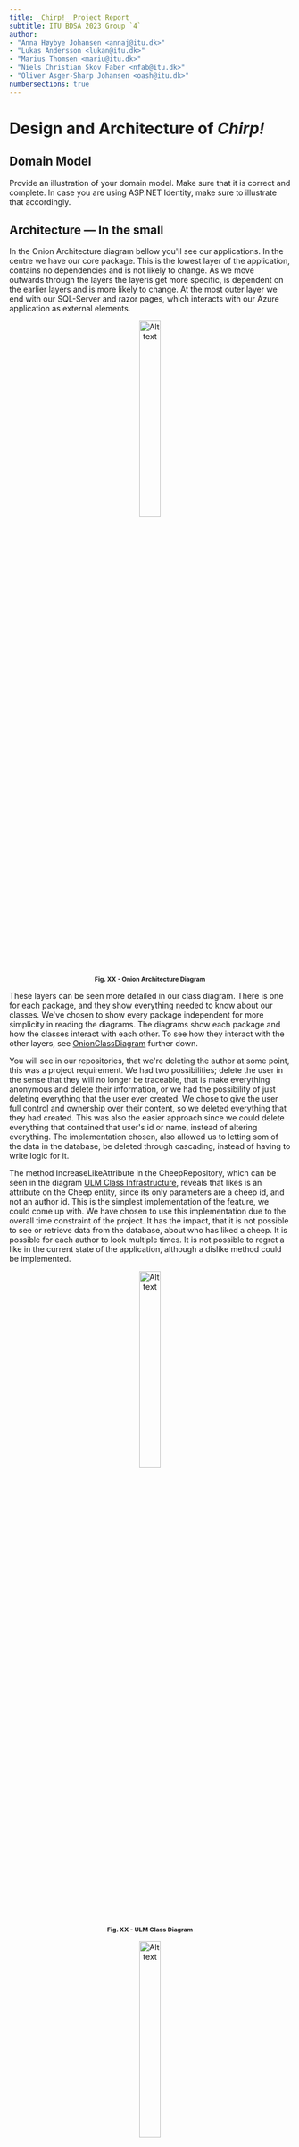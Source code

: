 ```yaml
---
title: _Chirp!_ Project Report
subtitle: ITU BDSA 2023 Group `4`
author:
- "Anna Høybye Johansen <annaj@itu.dk>"
- "Lukas Andersson <lukan@itu.dk>"
- "Marius Thomsen <mariu@itu.dk>"
- "Niels Christian Skov Faber <nfab@itu.dk>"
- "Oliver Asger-Sharp Johansen <oash@itu.dk>"
numbersections: true
---
```


# Design and Architecture of _Chirp!_

## Domain Model
Provide an illustration of your domain model. Make sure that it is correct and complete. In case you are using ASP.NET Identity, make sure to illustrate that accordingly.
<!-- ![Illustration of the _Chirp!_ data model as UML class diagram.](Images/domain_model.png) -->

## Architecture — In the small
In the Onion Architecture diagram bellow you'll see our applications. In the centre we have our core package. This is the lowest layer of the application, contains no dependencies and is not likely to change. As we move outwards through the layers the layeris get more specific, is dependent on the earlier layers and is more likely to change. 
At the most outer layer we end with our SQL-Server and razor pages, which interacts with our Azure application as external elements. 
<br>

<figure align = "center">
    <img title="Onion Architecture Diagram" id="OnionArchitectureDiagram" style="width:30%" alt="Alt text" src="Images\OnionArchitectureDiagram.png">
    <figcaption style="font-size:11px" ><b>Fig. XX - Onion Architecture Diagram</b></figcaption>
</figure>


These layers can be seen more detailed in our class diagram. There is one for each package, and they show everything needed to know about our classes. We've chosen to show every package independent for more simplicity in reading the diagrams. The diagrams show each package and how the classes interact with each other. To see how they interact with the other layers, see [OnionClassDiagram](#OnionClassDiagram) further down.

You will see in our repositories, that we're deleting the author at some point, this was a project requirement. We had two possibilities; delete the user in the sense that they will no longer be traceable, that is make everything anonymous and delete their information, or we had the possibility of just deleting everything that the user ever created.  We chose to give the user full control and ownership over their content, so we deleted everything that they had created. 
This was also the easier approach since we could delete everything that contained that user's id or name, instead of altering everything.
The implementation chosen, also allowed us to letting som of the data in the database, be deleted through cascading, instead of having to write logic for it.

The method IncreaseLikeAttribute in the CheepRepository, which can be seen in the diagram [ULM Class Infrastructure](#ULMClassInfrastructure), reveals that likes is an attribute on the Cheep entity, since its only parameters are a cheep id, and not an author id. This is the simplest implementation of the feature, we could come up with. We have chosen to use this implementation due to the overall time constraint of the project. It has the impact, that it is not possible to see or retrieve data from the database, about who has liked a cheep. It is possible for each author to look multiple times. It is not possible to regret a like in the current state of the application, although a dislike method could be implemented.
<br>

<figure align = "center">
    <img title="ULM Class Diagram" style="width:30%" alt="Alt text" src="Images/PackageCoreUMLDiagram.png">
    <figcaption style="  font-size:11px"><b>Fig. XX - ULM Class Diagram</b></figcaption>
</figure>

<figure align = "center">
    <img title="ULMClassInfrastructure" style="width:30%" alt="Alt text" src="Images/PackageInfrastructureUMLDiagram.png">
    <figcaption style="  font-size:11px"><b>Fig. XX - ULM Package Diagram of the Chirp.Infrastructure</b></figcaption>
</figure>

<figure align = "center">
    <img title="ULM Class Razor" style="width:30%" alt="Alt text" src="Images/PackageRazorUMLDiagrams.png">
    <figcaption style="  font-size:11px"><b>Fig. XX - ULM Package Diagram of the Chirp.Razor </b></figcaption>
</figure>

<figure align = "center">
    <img title="ULM Class Pages" style="width:30%" alt="Alt text" src="Images/PackagePagesUMLDiagram.png">
    <figcaption style="  font-size:11px"><b>Fig. XX - ULM Package Diagram of the Chirp.Razor/Pages </b></figcaption>
</figure>

The Onion Architecture (otherwise known as Clean Architecture), is great for having low coupling and high cohesion. When looking at the UML in the more specified onion diagram bellow, there is no unnecessary communication between scripts. Having low coupling making the readability and maintainability of the program better, since there are less dependencies to take into account, even though some of the repositories contain a fair amount of methods. When moving outward you'll see the packages only use entities further in or in the same layer.

It is worth mentioning that the only way of interacting with the repositories is through their interfaces, which is an important factor in making sure the application has low coupling. The same goes for the CheepService, since every class that needs to access it uses information from the interface, and that interface uses from the other interfaces. 
<br>
<figure id="OnionClassDiagram">
    <center><img src="Images\OnionClassDiagram.png" style="width:30%" alt="onion diagram">
  <figcaption >Fig.XX OnionClassDiagram</figcaption></center>
</figure>

## Architecture of deployed application
In the following figure a deployment diagram can be seen of our Chirp application.

<figure>
    <center><img src="Images/DeploymentDiagram.png" alt="Deploy diagram">
  <figcaption>Fig.XX Deployment diagram</figcaption></center>
</figure>


Chirp is a client-server application hosted on the Azure app service as a Web App. The web app is connected to a Azure SQL server where the database can be found. Furthermore the application makes use of a Azure AD B2C tenant for user-authentication. The different nodes means of communication is represented in the diagram.


## User activities
Illustrate typical scenarios of a user journey through your Chirp! application. That is, start illustrating the first page that is presented to a non-authorized user, illustrate what a non-authorized user can do with your Chirp! application, and finally illustrate what a user can do after authentication. 

Make sure that the illustrations are in line with the actual behavior of your application.

<!-- Figugres are refered to as SQDX as in Sequence Diagram X -->
## Sequence diagram
Figure SQD1 shows a sequence diagram of an unauthorized actor, from now on referred to as UA, accessing our project. It shows the UA sending the HTTP Get request to receive the webpage. After the initial request, the Chirp.Razor starts to build the HTML. Here, an asynchronous object creation message is sent through the interface in the core and onto the repository. The repository returns the same static content for all actors sending this request. Using Linq, the repository inquires the SQL database for the 32 most recent cheeps. 

The database sends the 32 cheeps to the repository. Which inserts each cheep into a CheepDTO before returning a list of 32 CheepDTOs. This list is sent back through the system, shown in Fig SQD1. Arriving in Chirp.Razor. It is weaved into the HTML, checking the if the user is Authorized. Before the page is returned to the UA. 

<figure align = "center">
    <img title="Sequence Diagram Unauthorized" style="width:30%" alt="Alt text" src="Images\SequenceDiagramUnauthorized.svg">
    <figcaption style="  font-size:11px"><b>Fig. SQD1 - Sequence diagram for an unauthorized user </b></figcaption>
</figure>

Figure SQD2. Show a known actor accessing our site, logging in and sending a Cheep. The first Get request is the same as seen in Fig SQD1. It deviates during the authentication step as the actor presses the login link. As they log in, Microsoft Identity redirects them to Azure OIDC. Which then redirect to GitHub. 

After the actor has logged in, GitHub sends a token back to being logged on Azure. Their token is in the URL. With it confirmed, the Razor page HTML Will change. 

Then the authorized user fills out the desired cheep and Chirps it. When that happens, Chirp.Razor constructs a CheepDTO and sends it through the core, where it is validated and sent to the repository. Afterwards it is committed to the database granted that Validation confirms. 

Then, confirmation of success is sent back until the razorpage redirects to itself to reload. 
<figure align = "center">
    <img title="Sequence Diagram Authorized" style="width:30%" alt="Alt text" src="Images\SequenceDiagramAuthorized.svg">
    <figcaption style="  font-size:11px"><b>Fig. SQD2 - Sequence diagram for an unauthorized user </b></figcaption>
</figure>



# Process
## Build, test, release, and deployment

<!-- Illustrate with a UML activity diagram how your Chirp! applications are build, tested, released, and deployed. That is, illustrate the flow of activities in your respective GitHub Actions workflows. -->

<!-- Describe briefly the illustration, i.e., how you application is built, tested, released, and deployed. -->
### GitHub workflows

To ensure the flow of the project, we use a tool developed by GitHub known as. GitHub Action, otherwise known as workflow. This will also entail when the workflows are activated and used.

#### Build and Test

The build and test workflow can be found in . The activity diagram shows how GitHub ensures what is merged into main. This workflow is run on a pull request every time a commit is made to the branch in the pull request. This is to ensure that main will still work by building the project with dotnet and tests made for the project.
 Because it runs the tests as well, it ensures that any incoming changes do not affect the functionality. If anything fails, it will stop and prevent the branch from merging into main.
<figure>
   <center> <img src="Images/BuildAndTestSmall.png"
         alt="BuildAndTest Activity diagram">
    <figcaption>Fig.XX Build and test activity diagram</figcaption></center>
</figure>

#### Publish and release

This workflow is made to automate the creation of a GitHub release when a tag is added (Appendix?). It will create a release of the tag. But first, the workflow builds a version for Windows, MacOS and Linux. After that, it will zip the files and add them to the release if a release was made.
<figure>
   <center> <img src="Images/PublishNewReleaseSmall.png"
         alt="PublishNewRelease Activity diagram">
    <figcaption>Fig.XX Publish new release activity diagram</figcaption></center>
</figure>

#### Build and deploy
This workflow can be seen here (Appendix?). The workflow is made so it will build the program and run the "publish" command to build a version for Linux to be run on the Azure web app. After the publish command, it uploads the artifacts so the next job can use the files. The deploy job will download the artefact and use the files to deploy to our Azure web app.
<figure>
   <center> <img src="Images/BuildAndDeploySmall.png"
         alt="BuildAndDeploy Activity diagram">
    <figcaption>Fig.XX Build and deploy activity diagram</figcaption></center>
</figure>

<!-- Before putting anything into the workflow actions, we create test manually to run on the computer with the "dotnet test" command. There has been created an activity diagram showing this. For most test we try to implement it going how we expect the method or feature to behave, and after we've concluded that it works, we create a test to challenge this method. By example we can look at the Create(CreateCheepDTO)'s tests in the unit tests. <br> -->
<!-- This can be found in the infrastructure tests in the tests for Cheep Repository.  -->
<!-- We start by testing that what we want it to will work, and then we challenge it, by giving it some input that should throw validation exceptions. When we know both of these will pass, we can then move onto the workflows.  -->

<br>
...............................................
<br>
Before putting anything into the workflow actions, we create test manually to run on the computer with the "dotnet test" command. There has been created an activity diagram showing this. For most test we try to implement it going how we expect the method or feature to behave, and after we've concluded that it works, we create a test to challenge this method. By example we can look at the Create(CreateCheepDTO)'s tests in the unit tests. <br>
This can be found in the infrastructure tests in the tests for Cheep Repository. 
We start by testing that what we want it to will work, and then we challenge it, by giving it some input that should throw validation exceptions. When we know both of these will pass, we can then move onto the workflows. 

# Teamwork
This section will describe what features and implementation weren't completed and how the group worked with creation of issues and development. <br>

## Project Board
![Fix.XX Project Board](Images/ProjectBoard.png){width=60%}
<br>
This figure shows the Project board of Chirp on the day of the hand-in. We have four issues that haven't been implemented before the deadline. All four issues are under the Todo section. None of them are in the project requirements. That is to say, they were formulated under the *Wildstyle* development section. They were, adding tags to cheeps, being able to cheep a meme, trending cheeps and a re-cheep feature. As can be seen from the project board the re-cheep feature had an assigned developer but wasn't completed in time as other requirements had to be met. One *Wildstyle* feature was implemented a like button on the Cheeps. Although the like implementation is missing some functionality. A user can't see which cheep they've liked and they can like, a Cheep infinitely many times.

## Issue creation
![Fig.XX Flow of issues](Images/teamwork.png){width=60%}
<br>
This activity diagram shows the flow of our work process. At first, the new requirements are read and understood, and then the group gathers and tries to formulate the tasks into small issues which ideally can be completed within a day's worth of work. If a formulation gets accepted by the group it gets posted on the issue board on Github. A developer assigns themselves to an issue to let others know what they are working on. When the developer feels like they've implemented the feature adequately they commit and create a pull request. When a pull request is posted two reviewers from the group are needed to further merge it to main and deploy. When reviewing the code a reviewer can request changes and then further work on the issue is required. This process repeats until two reviewers accept the changes and then the code can be merged with main. 

Another more simple *"issue-creation-flow"* was also used. If a developer found a bug within the application or other small adjustments were made. An issue was created. This created good documentation for the other developers so all group members could understand why a pull request was made.

# How to make Chirp! work locally
prerequisites:
1. [download .NET](https://dotnet.microsoft.com/en-us/download)
2. IDE of your choice


## 1. Clone the repository
Follow this link: [github.com/ITU-BDSA23-GROUP4](https://github.com/ITU-BDSA23-GROUP4/Chirp.git)
<br>

<figure>
    <center><img src="Images/cloning.png" alt="Cloning">
  <figcaption>Fig.XX Cloning</figcaption></center>
</figure>

copy the url and run the following command in your terminal where you want to clone the repository to.
```bash
git clone https://github.com/ITU-BDSA23-GROUP4/Chirp.git
```

## 2. Running and installing migrations
naviate to the root folder of the program, run the following command in your terminal.
```bash
--global dotnet-ef
```
naviagte to *Chirp/src/Chirp.Infrastructure*
<br> delete all migrations file if they exists
<br>

<figure>
    <center><img src="Images/deleteMigations.png" alt="Deletion">
  <figcaption>Fig.XX Deletion of migrations</figcaption></center>
</figure>

then run the following command

```bash
dotnet ef migrations add InitialCreate
dotnet ef database update
```
## 3. Setting up docker
To setup the Docker container for development on your own pc you need to run the following command:
```docker run -e "ACCEPT_EULA=Y" -e "MSSQL_SA_PASSWORD=Admin123" -p 1433:1433 --name chirpdb --hostname chirpdb -d mcr.microsoft.com/mssql/server:2022-latest```
<br />
After this the Container should have been created and a new Image can be seen in your Docker Desktop app. With the new lines of code in Program.cs it should create the database on the container. We can all just use the same command since the connectionstring is already made for this password, hostname and port.
### Setup Database on docker
The last step is to create the database on the docker server. To do this you are to navigate to the ```Exec``` on your new server. <br/>
To get there go to "Containers" and click on your container.<br/>

1. Go to the "Containers"
2. Open your Container ours is "chirpdb"

<figure>
    <center><img src="https://github.com/ITU-BDSA23-GROUP4/Chirp/assets/143702901/83f988d8-291e-4af1-81df-2d21e834efab" style="50%" alt="Container">
  <figcaption>Fig.XX Container</figcaption></center>
</figure>

3. Open ```Exec```

<figure>
    <center><img src="https://github.com/ITU-BDSA23-GROUP4/Chirp/assets/143702901/797cb7e5-e011-4afc-8d0b-3aa77a429983" style="50%" alt="Exec">
  <figcaption>Fig.XX Exec</figcaption></center>
</figure>

Her you can run bash commands on your container and look around the container.<br/>
We are here to use the MsSQL tool to make a database on this container. To do this we run this ```/opt/mssql-tools/bin/sqlcmd -S localhost -U SA -P Admin123``` (the ```-U``` is the user in our case we will just use SA which is System Admin and ```-P``` is the password for SA) this will gain access to the MsSQL tool. Here we can run SQL commands. Bare in mind that this is a different tool than a usual SQL query tool and have different commands.<br/>
The last part is to add the docker connectionstring to the user secrets. Navigate to src/Chirp.Razor and run command ```dotnet user-secrets set "ConnectionStrings:ChirpDB" "Server=localhost,1433;Database=ChirpDB;User=SA;Password=Admin123;TrustServerCertificate=True;MultipleActiveResultSets=True;"```<br/>
You can also give your docker container another name if you want to.


## 4. Running the program
navigate to *src\Chirp.Razor* and run the following command
```bash
dotnet run
```

# How to run test locally
The test suite of Chirp consists of 3 test folders each targeting their own part of the application, Infrastructure, Razor and playwright tests. All the tests are found in *Chirp/test/*

## Infrastructure.Tests
No prerequisites are needed to accomplish the infrastructure test, simply cd into the *Chirp/test/Chirp.Infrastructure.Tests* folder in your terminal and
run 
  ```bash
  dotnet test
  ```
Our Infrastructure tests targets our database and repositories, it creates an in memory database which all the test are run against.
```bash
var builder = new DbContextOptionsBuilder<ChirpDBContext>();
builder.UseSqlite("Filename=:memory:");
ChirpDBContext context = new(builder.Options);
_connection = context.Database.GetDbConnection() as SqliteConnection;
if (_connection != null)  //Takes care of the null exception
{
    _connection.Open();
}
context.Database.EnsureCreated();
```
### What is tested
- AuthorRepositoryUnitTests
<br> This class targets our AuthorRepository. It performs unit tests for almost every method created in the repository with both correct and incorrect input. e.g. finding author by email or adding a follower.

- CheepRepositoryCreateUnitTests
<br> This class targets our CheepRepository. It specifically targets the methods around the creation of Cheeps. e.g. Adding a Cheep and checking if a Cheep is not empty

- CheepRepositoryUnitTests
<br> This class targets our CheepRepository. It performs unit tests on liking a cheep. e.g. liking increases a Cheeps total likes.

- InMemoryDatabaseTests
<br> This class tests if the in memory database is created correctly which is crucial for the other classes since they all rely on it.

- RestrictedCheepsUnitTests
<br> This class targets the Cheepvalidator. It performs unit tests to check if a Cheep has the correct information, such as not being empty or over 160 characters and having a valid author.


## Razor.Tests
To run the tests you need to setup and download docker. A complete guide for downloading and setting up docker correctly with our application can be found [here](#3-setting-up-docker)
After following the guide cd into the Chirp.Razor.tests folder and run the following command
```bash
dotnet test
```
### What is tested
The razor tests consist of one class, **IntegrationTest.cs**. The class creates a local instance of our web application using the [WebApplicationFactory class](https://learn.microsoft.com/en-us/dotnet/api/microsoft.aspnetcore.mvc.testing.webapplicationfactory-1?view=aspnetcore-8.0). With this we can test that our applications UI functions as we expect, before we deploy it to azure. The test include testing 32 Cheeps per page, ordering of Cheeps by date and the functionality of dynamic buttons.

## Playwright.tests
To run the test first download playwright with the following command

  ```bash
  pwsh bin/Debug/net7.0/playwright.ps1 install
  ```
This install various browsers and tools to run UI tests. The browser we use is chromium based.
<br>
if you run in to issues with the version of .net replace net7.0 in the command with the correct version
<br>
if you don't have powerShell installed follow these instructions
[Install PowerShell](https://learn.microsoft.com/en-us/powershell/scripting/install/installing-powershell?view=powershell-7.4)

After completing these steps you can run the test with: 
```bash 
dotnet test 
  ```
When you run the test a chromium based browser will open and the first step tries to log in. Here the automation stops and the user has to log in through Github themselves. **No passwords are saved!** After this step is completed playwright will do the rest itself.

### What is tested
The playwright test differs from the razor test in that it, mimics user behavior on our live website compared to the razor test which test locally. The test navigates through different pages and interacts with the website's functionality confirming that what it interacts with is as expected in the test. 


# Ethics
## License
We chose the [MIT license](https://licenses.nuget.org/MIT) for our application, with the major reason being it's open-source nature towards programming-collaboration. Furthermore all the dependencies which we use in our application are also under the MIT license except one, which encourages the collaborative nature of the programming community. A list of all our dependencies and their licenses can be found [here](../License.md). One of our packages is under the [Apache-license](https://licenses.nuget.org/Apache-2.0), which is fine since both are permissive licenses meaning they are able to be used together. This is also stated in our license file. 

## LLMs, ChatGPT, CoPilot, and others
In this section we will go over the AI help that has been through out the process of creating the project.

### ChatGPT

ChatGPT is one of the AI's that we have used through out the project for smaller questions. Theses questions range from C# related code, refactoring of code, setup of docker or .NET console commands. With the help from the AI we can ask questions and get quick response that can help us in the right direction. There are somethings to consider when using ChatGPT the main thing will be the validity of the response since we can't guarantee that it's right.

### Github CoPilot

Github CoPilot has been used through out the project to help with speeding up the process of writing code. This range from repetitive code to unit tests. This is where CoPilot shines with helping auto completion. However the recommendation that you get from CoPilot may not work since the AI can't know the full extend of the program.

<!-- ChatGBT and/or CoPilot
ChatGBT was used for small questions, or just the simple things as refactoring through the code
 
CoPilot made it a lot easier to make the unit tests after the first few where created, it made this particular task go faster.
It was helpful in autocompleting a few lines, and sometimes to help debug using the coPilot chat. -->